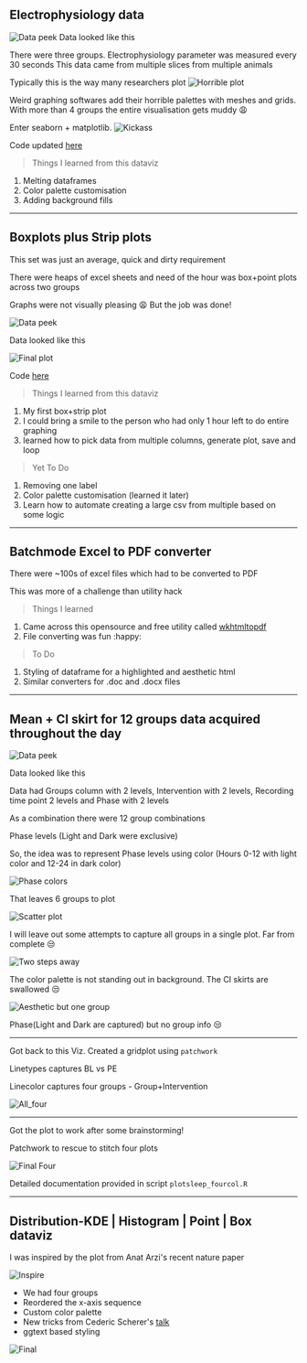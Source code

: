 ## Electrophysiology data
![Data peek](https://github.com/rahulvenugopal/Viz_Others/blob/master/Electrophysiology/data_head.png)
Data looked like this

There were three groups. Electrophysiology parameter was measured every 30 seconds
This data came from multiple slices from multiple animals

Typically this is the way many researchers plot
![Horrible plot](https://github.com/rahulvenugopal/Viz_Others/blob/master/Electrophysiology/horrible_plot.jpg)

Weird graphing softwares add their horrible palettes with meshes and grids.
With more than 4 groups the entire visualisation gets muddy :weary:

Enter seaborn + matplotlib. ![Kickass](https://github.com/rahulvenugopal/Viz_Others/blob/master/Electrophysiology/mean_CI_skirt.jpeg)

Code updated [here](https://github.com/rahulvenugopal/Viz_Others/blob/master/Electrophysiology/ci_shadow.py)

> Things I learned from this dataviz
1. Melting dataframes
2. Color palette customisation
3. Adding background fills
---
## Boxplots plus Strip plots
This set was just an average, quick and dirty requirement

There were heaps of excel sheets and need of the hour was box+point plots across two groups

Graphs were not visually pleasing :weary:
But the job was done!

![Data peek](https://github.com/rahulvenugopal/Viz_Others/blob/master/Box_Point/sample_data.png)

Data looked like this

![Final plot](https://github.com/rahulvenugopal/Viz_Others/blob/master/Box_Point/stroop_order.png)

Code [here](https://github.com/rahulvenugopal/Viz_Others/blob/master/Box_Point/plotemall.py)

> Things I learned from this dataviz
1. My first box+strip plot
2. I could bring a smile to the person who had only 1 hour left to do entire graphing
3. learned how to pick data from multiple columns, generate plot, save and loop

> Yet To Do
1. Removing one label
2. Color palette customisation (learned it later)
3. Learn how to automate creating a large csv from multiple based on some logic
---
## Batchmode Excel to PDF converter
There were ~100s of excel files which had to be converted to PDF

This was more of a challenge than utility hack
> Things I learned
1. Came across this opensource and free utility called [wkhtmltopdf](https://wkhtmltopdf.org/downloads.html)
2. File converting was fun :happy:
> To Do
1. Styling of dataframe for a highlighted and aesthetic html
2. Similar converters for .doc and .docx files
---
## Mean + CI skirt for 12 groups data acquired throughout the day
![Data peek](https://github.com/rahulvenugopal/Viz_Others/blob/master/Multiple_groups_mean_CI_skirt/images/data.png)

Data looked like this

Data had Groups column with 2 levels, Intervention with 2 levels, Recording time point 2 levels and Phase with 2 levels

As a combination there were 12 group combinations

Phase levels (Light and Dark were exclusive)

So, the idea was to represent Phase levels using color (Hours 0-12 with light color and 12-24 in dark color)

![Phase colors](https://github.com/rahulvenugopal/Viz_Others/blob/master/Multiple_groups_mean_CI_skirt/images/light_dark.jpg)

That leaves 6 groups to plot

![Scatter plot](https://github.com/rahulvenugopal/Viz_Others/blob/master/Multiple_groups_mean_CI_skirt/images/scatter_plot.jpg)

I will leave out some attempts to capture all groups in a single plot. Far from complete :unamused:

![Two steps away](https://github.com/rahulvenugopal/Viz_Others/blob/master/Multiple_groups_mean_CI_skirt/images/Phase_Four_Groups.jpg)

The color palette is not standing out in background. The CI skirts are swallowed :unamused:

![Aesthetic but one group](https://github.com/rahulvenugopal/Viz_Others/blob/master/Multiple_groups_mean_CI_skirt/images/Simple_Seabron_facet.jpg)

Phase(Light and Dark are captured) but no group info :unamused:

---

Got back to this Viz. Created a gridplot using `patchwork`

Linetypes captures BL vs PE

Linecolor captures four groups - Group+Intervention

![All_four](https://github.com/rahulvenugopal/Viz_Others/blob/master/Multiple_groups_mean_CI_skirt/images/all_four.jpg)

---

Got the plot to work after some brainstorming!

Patchwork to rescue to stitch four plots

![Final Four](https://github.com/rahulvenugopal/Viz_Others/blob/master/Multiple_groups_mean_CI_skirt/images/all_four_final.jpg)

Detailed documentation provided in script `plotsleep_fourcol.R`

---
## Distribution-KDE | Histogram | Point | Box dataviz
I was inspired by the plot from Anat Arzi's recent nature paper

![Inspire](https://pbs.twimg.com/media/EWyhI7qXYAEaAra.jpg)

- We had four groups
- Reordered the x-axis sequence
- Custom color palette
- New tricks from Cederic Scherer's [talk](https://z3tt.github.io/OutlierConf2021/)
- ggtext based styling

![Final](https://github.com/rahulvenugopal/Viz_Others/blob/master/Box_point_violin_histo/Perceived_stress.jpeg)